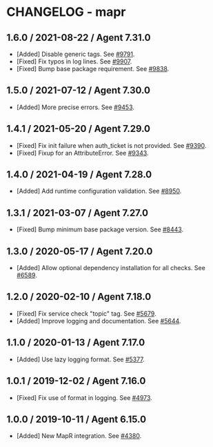 # CHANGELOG - mapr

## 1.6.0 / 2021-08-22 / Agent 7.31.0

* [Added] Disable generic tags. See [#9791](https://github.com/DataDog/integrations-core/pull/9791).
* [Fixed] Fix typos in log lines. See [#9907](https://github.com/DataDog/integrations-core/pull/9907).
* [Fixed] Bump base package requirement. See [#9838](https://github.com/DataDog/integrations-core/pull/9838).

## 1.5.0 / 2021-07-12 / Agent 7.30.0

* [Added] More precise errors. See [#9453](https://github.com/DataDog/integrations-core/pull/9453).

## 1.4.1 / 2021-05-20 / Agent 7.29.0

* [Fixed] Fix init failure when auth_ticket is not provided. See [#9390](https://github.com/DataDog/integrations-core/pull/9390).
* [Fixed] Fixup for an AttributeError. See [#9343](https://github.com/DataDog/integrations-core/pull/9343).

## 1.4.0 / 2021-04-19 / Agent 7.28.0

* [Added] Add runtime configuration validation. See [#8950](https://github.com/DataDog/integrations-core/pull/8950).

## 1.3.1 / 2021-03-07 / Agent 7.27.0

* [Fixed] Bump minimum base package version. See [#8443](https://github.com/DataDog/integrations-core/pull/8443).

## 1.3.0 / 2020-05-17 / Agent 7.20.0

* [Added] Allow optional dependency installation for all checks. See [#6589](https://github.com/DataDog/integrations-core/pull/6589).

## 1.2.0 / 2020-02-10 / Agent 7.18.0

* [Fixed] Fix service check "topic" tag. See [#5679](https://github.com/DataDog/integrations-core/pull/5679).
* [Added] Improve logging and documentation. See [#5644](https://github.com/DataDog/integrations-core/pull/5644).

## 1.1.0 / 2020-01-13 / Agent 7.17.0

* [Added] Use lazy logging format. See [#5377](https://github.com/DataDog/integrations-core/pull/5377).

## 1.0.1 / 2019-12-02 / Agent 7.16.0

* [Fixed] Fix use of format in logging. See [#4973](https://github.com/DataDog/integrations-core/pull/4973).

## 1.0.0 / 2019-10-11 / Agent 6.15.0

* [Added] New MapR integration. See [#4380](https://github.com/DataDog/integrations-core/pull/4380).

